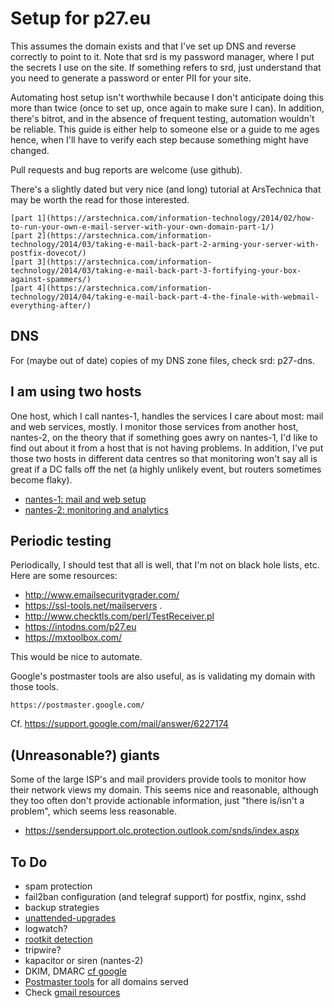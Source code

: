 # Setup for p27.eu

This assumes the domain exists and that I've set up DNS and reverse
correctly to point to it.  Note that srd is my password manager, where
I put the secrets I use on the site.  If something refers to srd, just
understand that you need to generate a password or enter PII for your
site.

Automating host setup isn't worthwhile because I don't anticipate
doing this more than twice (once to set up, once again to make sure I
can).  In addition, there's bitrot, and in the absence of frequent
testing, automation wouldn't be reliable.  This guide is either help
to someone else or a guide to me ages hence, when I'll have to verify
each step because something might have changed.

Pull requests and bug reports are welcome (use github).


There's a slightly dated but very nice (and long) tutorial at
ArsTechnica that may be worth the read for those interested.

    [part 1](https://arstechnica.com/information-technology/2014/02/how-to-run-your-own-e-mail-server-with-your-own-domain-part-1/)
	[part 2](https://arstechnica.com/information-technology/2014/03/taking-e-mail-back-part-2-arming-your-server-with-postfix-dovecot/)
	[part 3](https://arstechnica.com/information-technology/2014/03/taking-e-mail-back-part-3-fortifying-your-box-against-spammers/)
	[part 4](https://arstechnica.com/information-technology/2014/04/taking-e-mail-back-part-4-the-finale-with-webmail-everything-after/)


## DNS

For (maybe out of date) copies of my DNS zone files, check srd: p27-dns.


## I am using two hosts

One host, which I call nantes-1, handles the services I care about
most: mail and web services, mostly.  I monitor those services from
another host, nantes-2, on the theory that if something goes awry on
nantes-1, I'd like to find out about it from a host that is not having
problems.  In addition, I've put those two hosts in different data
centres so that monitoring won't say all is great if a DC falls off
the net (a highly unlikely event, but routers sometimes become flaky).

* [nantes-1: mail and web setup](nantes-1.md)
* [nantes-2: monitoring and analytics](nantes-2.md)


## Periodic testing

Periodically, I should test that all is well, that I'm not on black
hole lists, etc.  Here are some resources:

* http://www.emailsecuritygrader.com/ 
* https://ssl-tools.net/mailservers .
* http://www.checktls.com/perl/TestReceiver.pl
* https://intodns.com/p27.eu
* https://mxtoolbox.com/

This would be nice to automate.

Google's postmaster tools are also useful, as is validating my domain
with those tools.

    https://postmaster.google.com/

Cf.  https://support.google.com/mail/answer/6227174

## (Unreasonable?) giants

Some of the large ISP's and mail providers provide tools to monitor
how their network views my domain.  This seems nice and reasonable,
although they too often don't provide actionable information, just
"there is/isn't a problem", which seems less reasonable.

* https://sendersupport.olc.protection.outlook.com/snds/index.aspx


## To Do

* spam protection
* fail2ban configuration (and telegraf support) for postfix, nginx, sshd
* backup strategies
* [unattended-upgrades](https://gist.github.com/dominikwilkowski/435054905c3c7abc2badc92a0acff4ba)
* logwatch?
* [rootkit detection](https://gist.github.com/dominikwilkowski/435054905c3c7abc2badc92a0acff4ba)
* tripwire?
* kapacitor or siren (nantes-2)
* DKIM, DMARC [cf google](https://support.google.com/mail/answer/81126?p=UnsolicitedRateLimitError&visit_id=1-636513453089865261-2099669087&rd=1)
* [Postmaster tools](https://support.google.com/mail/answer/6227174) for all domains served
* Check [gmail resources](https://support.google.com/mail/answer/175365?hl=en)
